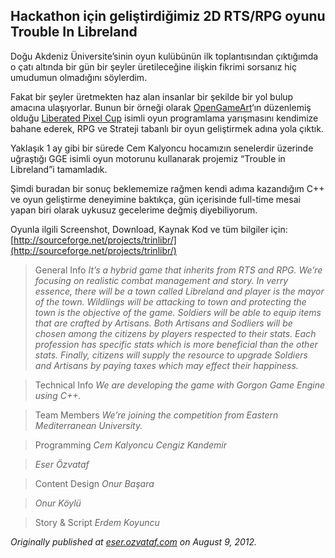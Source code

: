 ## Hackathon için geliştirdiğimiz 2D RTS/RPG oyunu Trouble In Libreland

Doğu Akdeniz Üniversite’sinin oyun kulübünün ilk toplantısından çıktığımda o çatı altında bir gün bir şeyler üretileceğine ilişkin fikrimi sorsanız hiç umudumun olmadığını söylerdim.

Fakat bir şeyler üretmekten haz alan insanlar bir şekilde bir yol bulup amacına ulaşıyorlar. Bunun bir örneği olarak [OpenGameArt](http://opengameart.org/)‘ın düzenlemiş olduğu [Liberated Pixel Cup](http://lpc.opengameart.org/) isimli oyun programlama yarışmasını kendimize bahane ederek, RPG ve Strateji tabanlı bir oyun geliştirmek adına yola çıktık.

Yaklaşık 1 ay gibi bir sürede Cem Kalyoncu hocamızın senelerdir üzerinde uğraştığı GGE isimli oyun motorunu kullanarak projemiz “Trouble in Libreland”i tamamladık.

Şimdi buradan bir sonuç beklememize rağmen kendi adıma kazandığım C++ ve oyun geliştirme deneyimine baktıkça, gün içerisinde full-time mesai yapan biri olarak uykusuz gecelerime değmiş diyebiliyorum.

Oyunla ilgili Screenshot, Download, Kaynak Kod ve tüm bilgiler için: [http://sourceforge.net/projects/trinlibr/](http://sourceforge.net/projects/trinlibr/)

> General Info *It’s a hybrid game that inherits from RTS and RPG. We’re focusing on realistic combat management and story. In verry essence, there will be a town called Libreland and player is the mayor of the town. Wildlings will be attacking to town and protecting the town is the objective of the game. Soldiers will be able to equip items that are crafted by Artisans. Both Artisans and Sodliers will be chosen among the citizens by players respected to their stats. Each profession has specific stats which is more beneficial than the other stats. Finally, citizens will supply the resource to upgrade Soldiers and Artisans by paying taxes which may effect their happiness.*

> Technical Info *We are developing the game with Gorgon Game Engine using C++.*

> Team Members *We’re joining the competition from Eastern Mediterranean University.*

> Programming *Cem Kalyoncu Cengiz Kandemir*

> *Eser Özvataf*

> Content Design *Onur Başara*

> *Onur Köylü*

> Story & Script *Erdem Koyuncu*

*Originally published at* [*eser.ozvataf.com*](http://eser.ozvataf.com/trouble-in-libreland/) *on August 9, 2012.*